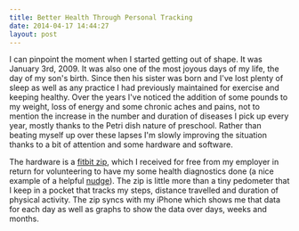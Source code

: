 ```yaml
---
title: Better Health Through Personal Tracking
date: 2014-04-17 14:44:27
layout: post
---
```


I can pinpoint the moment when I started getting out of shape. It was January 3rd, 2009. It was also one of the most joyous days of my life, the day of my son's birth. Since then his sister was born and I've lost plenty of sleep as well as any practice I had previously maintained for exercise and keeping healthy. Over the years I've noticed the addition of some pounds to my weight, loss of energy and some chronic aches and pains, not to mention the increase in the number and duration of diseases I pick up every year, mostly thanks to the Petri dish nature of preschool.  Rather than beating myself up over these lapses I'm slowly improving the situation thanks to a bit of attention and some hardware and software. 

The hardware is a [fitbit zip](), which I received for free from my employer in return for volunteering to have my some health diagnostics done (a nice example of a helpful [nudge](!amazon "nudge book" )). The zip is little more than a tiny pedometer that I keep in a pocket that tracks my steps, distance travelled and duration of physical activity. The zip syncs with my iPhone which shows me that data for each day as well as graphs to show the data over days, weeks and months. 




